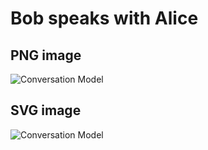 # Bob speaks with Alice

## PNG image
![Conversation Model](https://plantuml.kubernetes.zone/plantuml/png/3Sh13O0m2030LNG0ozzjA18bqa9QY8wlh_lSAfqq3ywXonNXSmSO-9HJuigQamTP3-vHo1gu45cL05ViaKstm-Zc0Grd_F2BpPKdLAiRgX0N_zS7)

## SVG image
![Conversation Model](https://plantuml.kubernetes.zone/plantuml/svc/3Sh13O0m2030LNG0ozzjA18bqa9QY8wlh_lSAfqq3ywXonNXSmSO-9HJuigQamTP3-vHo1gu45cL05ViaKstm-Zc0Grd_F2BpPKdLAiRgX0N_zS7)

